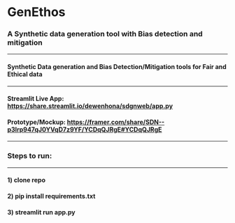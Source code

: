 # GenEthos
### A Synthetic data generation tool with Bias detection and mitigation
______________________
#### Synthetic Data generation and Bias Detection/Mitigation tools for Fair and Ethical data
______________________
#### Streamlit Live App: https://share.streamlit.io/dewenhona/sdgnweb/app.py
#### Prototype/Mockup: https://framer.com/share/SDN--p3lrp947qJ0YVqD7z9YF/YCDqQJRgE#YCDqQJRgE
______________________
### Steps to run:
______________________
#### 1) clone repo
#### 2) pip install requirements.txt
#### 3) streamlit run app.py


